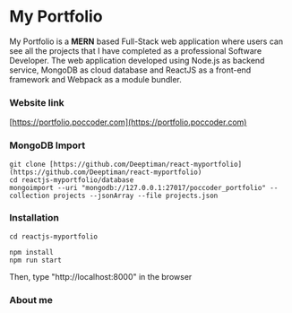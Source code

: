 # My Portfolio

My Portfolio is a **MERN** based Full-Stack web application where users can see all the projects that I have completed as a professional Software Developer. The web application developed using Node.js as backend service, MongoDB as cloud database and ReactJS as a front-end framework and Webpack as a module bundler.

### Website link
[https://portfolio.poccoder.com](https://portfolio.poccoder.com)

### MongoDB Import

    git clone [https://github.com/Deeptiman/react-myportfolio](https://github.com/Deeptiman/react-myportfolio)
    cd reactjs-myportfolio/database
	mongoimport --uri "mongodb://127.0.0.1:27017/poccoder_portfolio" --collection projects --jsonArray --file projects.json


### Installation
```
cd reactjs-myportfolio

npm install
npm run start
```
Then, type "http://localhost:8000" in the browser

### About me
